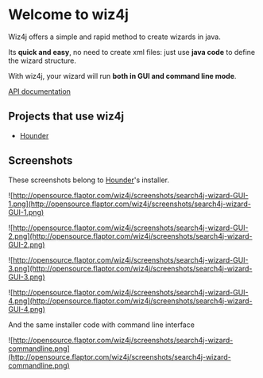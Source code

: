 # Welcome to wiz4j #

Wiz4j offers a simple and rapid method to create wizards in java.

Its **quick and easy**, no need to create xml files: just use **java code** to define the wizard structure.

With wiz4j, your wizard will run **both in GUI and command line mode**.

[API documentation](http://opensource.flaptor.com/wiz4j/javadoc)

## Projects that use wiz4j ##

  * [Hounder](http://www.hounder.org)

## Screenshots ##

These screenshots belong to [Hounder](http://hounder.org)'s installer.

![http://opensource.flaptor.com/wiz4j/screenshots/search4j-wizard-GUI-1.png](http://opensource.flaptor.com/wiz4j/screenshots/search4j-wizard-GUI-1.png)

![http://opensource.flaptor.com/wiz4j/screenshots/search4j-wizard-GUI-2.png](http://opensource.flaptor.com/wiz4j/screenshots/search4j-wizard-GUI-2.png)

![http://opensource.flaptor.com/wiz4j/screenshots/search4j-wizard-GUI-3.png](http://opensource.flaptor.com/wiz4j/screenshots/search4j-wizard-GUI-3.png)

![http://opensource.flaptor.com/wiz4j/screenshots/search4j-wizard-GUI-4.png](http://opensource.flaptor.com/wiz4j/screenshots/search4j-wizard-GUI-4.png)

And the same installer code with command line interface

![http://opensource.flaptor.com/wiz4j/screenshots/search4j-wizard-commandline.png](http://opensource.flaptor.com/wiz4j/screenshots/search4j-wizard-commandline.png)